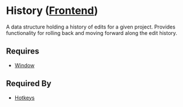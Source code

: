 # History ([Frontend](../frontend.md))

A data structure holding a history of edits for a given project. Provides functionality for rolling back and moving forward along the edit history.

## Requires

- [Window](../user_interface/window/window.md)

## Required By

- [Hotkeys](../user_input/hotkeys/hotkeys.md)
